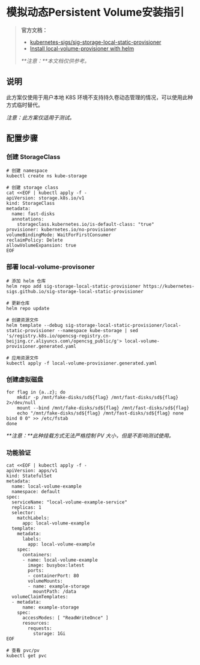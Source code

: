 # 模拟动态Persistent Volume安装指引

> **官方文档：**
>
> - [kubernetes-sigs/sig-storage-local-static-provisioner](https://github.com/kubernetes-sigs/sig-storage-local-static-provisioner)
> - [Install local-volume-provisioner with helm](https://github.com/kubernetes-sigs/sig-storage-local-static-provisioner/blob/master/helm/README.md)
>
> _**注意：**本文档仅供参考。_

## 说明

此方案仅使用于用户本地 K8S 环境不支持持久卷动态管理的情况，可以使用此种方式临时替代。

*注意：此方案仅适用于测试。*

## 配置步骤

### 创建 StorageClass

```shell
# 创建 namespace
kubectl create ns kube-storage

# 创建 storage class
cat <<EOF | kubectl apply -f -
apiVersion: storage.k8s.io/v1
kind: StorageClass
metadata:
  name: fast-disks
  annotations:
    storageclass.kubernetes.io/is-default-class: "true"
provisioner: kubernetes.io/no-provisioner
volumeBindingMode: WaitForFirstConsumer
reclaimPolicy: Delete
allowVolumeExpansion: true
EOF
```

### 部署 local-volume-provisoner

```shell
# 添加 helm 仓库
helm repo add sig-storage-local-static-provisioner https://kubernetes-sigs.github.io/sig-storage-local-static-provisioner

# 更新仓库
helm repo update

# 创建资源文件
helm template --debug sig-storage-local-static-provisioner/local-static-provisioner --namespace kube-storage | sed 's/registry.k8s.io/opencsg-registry.cn-beijing.cr.aliyuncs.com\/opencsg_public/g'> local-volume-provisioner.generated.yaml

# 应用资源文件
kubectl apply -f local-volume-provisioner.generated.yaml
```

### 创建虚拟磁盘

```shell
for flag in {a..z}; do
	mkdir -p /mnt/fake-disks/sd${flag} /mnt/fast-disks/sd${flag} 2>/dev/null
	mount --bind /mnt/fake-disks/sd${flag} /mnt/fast-disks/sd${flag}
	echo "/mnt/fake-disks/sd${flag} /mnt/fast-disks/sd${flag} none bind 0 0" >> /etc/fstab
done
```

_**注意：**此种挂载方式无法严格控制 PV 大小，但是不影响测试使用。_

### 功能验证

```shell
cat <<EOF | kubectl apply -f -
apiVersion: apps/v1
kind: StatefulSet
metadata:
  name: local-volume-example
  namespace: default
spec:
  serviceName: "local-volume-example-service"
  replicas: 1
  selector:
    matchLabels:
      app: local-volume-example
  template:
    metadata:
      labels:
        app: local-volume-example
    spec:
      containers:
      - name: local-volume-example
        image: busybox:latest
        ports:
        - containerPort: 80
        volumeMounts:
        - name: example-storage
          mountPath: /data
  volumeClaimTemplates:
  - metadata:
      name: example-storage
    spec:
      accessModes: [ "ReadWriteOnce" ]
      resources:
        requests:
          storage: 1Gi
EOF

# 查看 pvc/pv
kubectl get pvc
```